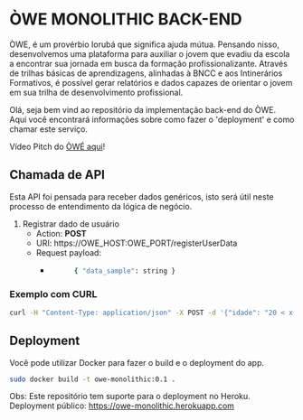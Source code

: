# ÒWE MONOLITHIC BACK-END

ÒWE, é um provérbio Iorubá que significa ajuda mútua. Pensando nisso, desenvolvemos uma plataforma para auxiliar o jovem que evadiu da escola a encontrar sua jornada em busca da formação profissionalizante. Através de trilhas básicas de aprendizagens, alinhadas à BNCC e aos Intinerários Formativos, é possível gerar relatórios e dados capazes de orientar o jovem em sua trilha de desenvolvimento profissional.

Olá, seja bem vind ao repositório da implementação back-end do ÒWE. Aqui você encontrará informações sobre como fazer o 'deployment' e como chamar este serviço.

Vídeo Pitch do [ÒWÉ aqui](https://www.youtube.com/watch?v=TDzSth-01GE)!

## Chamada de API

Esta API foi pensada para receber dados genéricos, isto será útil neste processo de entendimento da lógica de negócio.

1. Registrar dado de usuário
    - Action: **POST**
    - URI: https://OWE_HOST:OWE_PORT/registerUserData
    - Request payload:
      - ```bash
              { "data_sample": string }
           ```


### Exemplo com CURL
```bash
curl -H "Content-Type: application/json" -X POST -d '{"idade": "20 < x < 30"}' https://OWE_HOST:OWE_PORT/registerUserData
```

## Deployment

Você pode utilizar Docker para fazer o build e o deployment do app.

```bash
sudo docker build -t owe-monolithic:0.1 .
```

Obs: Este repositório tem suporte para o deployment no Heroku. Deployment público: https://owe-monolithic.herokuapp.com
